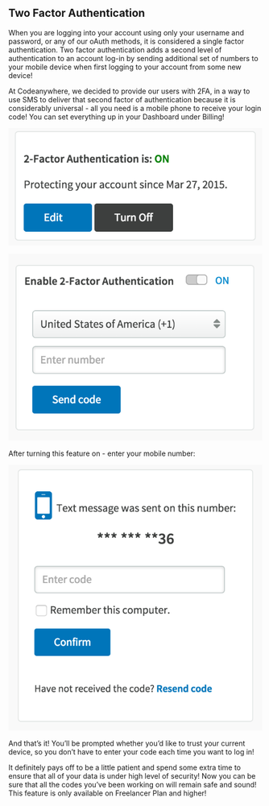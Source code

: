 ## Two Factor Authentication

When you are logging into your account using only your username and password, or any of our oAuth methods, it is considered a single factor authentication. Two factor authentication adds a second level of authentication to an account log-in by sending additional set of numbers to your mobile device when first logging to your account from some new device!

At Codeanywhere, we decided to provide our users with 2FA, in a way to use SMS to deliver that second factor of authentication because it is considerably universal - all you need is a mobile phone to receive your login code! You can set everything up in your Dashboard under Billing!

![](/images/2fa1.png)

![](/images/2fa2.png)

After turning this feature on - enter your mobile number:

![](/images/2fa3.png)

And that’s it! You’ll be prompted whether you’d like to trust your current device, so you don’t have to enter your code each time you want to log in!

It definitely pays off to be a little patient and spend some extra time to ensure that all of your data is under high level of security! Now you can be sure that all the codes you’ve been working on will remain safe and sound! This feature is only available on Freelancer Plan and higher!
